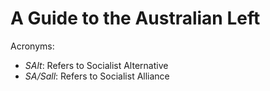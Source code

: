 # A Guide to the Australian Left

Acronyms:

 - *SAlt*: Refers to Socialist Alternative
 - *SA/Sall*: Refers to Socialist Alliance
